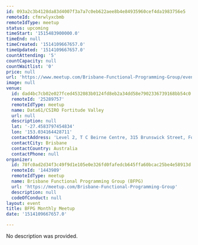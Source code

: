 ```yaml
---
id: 093a2c3b4128da83d4007f3a7a7c0eb622aee8b4e84935960cef4da1983756e5
remoteId: cfmrwlyxcbmb
remoteIdType: meetup
status: upcoming
timeStart: '1515483900000.0'
timeEnd: null
timeCreated: '1514109667657.0'
timeUpdated: '1514109667657.0'
countAttending: '5'
countCapacity: null
countWaitlist: '0'
price: null
url: 'https://www.meetup.com/Brisbane-Functional-Programming-Group/events/244996223/'
image: null
venue:
  id: dad4bc7cb02e027fced4532083b0124fd8eb2a34dd58e7902336739168bb54c0
  remoteId: '25289757'
  remoteIdType: meetup
  name: Data61/CSIRO Fortitude Valley
  url: null
  description: null
  lat: '-27.4583797454834'
  lon: '153.034164428711'
  contactAddress: 'Level 2, T C Beirne Centre, 315 Brunswick Street, Fortitude Valley 4006 QLD'
  contactCity: Brisbane
  contactCountry: Australia
  contactPhone: null
organizer:
  id: 78fc0ad2d34f3c49f9d1e105e0e326fd0fafedcb645ffa60bcac25be4e58913d
  remoteId: '1443989'
  remoteIdType: meetup
  name: Brisbane Functional Programming Group (BFPG)
  url: 'https://meetup.com/Brisbane-Functional-Programming-Group'
  description: null
  codeOfConduct: null
layout: event
title: BFPG Monthly Meetup
date: '1514109667657.0'

---
```

No description was provided.
